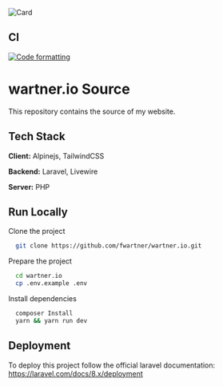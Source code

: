 ![Card](https://wartner.io/og/opengraph.png)

## CI
[![Code formatting](https://github.com/fwartner/wartner.io/actions/workflows/format.yml/badge.svg?branch=main)](https://github.com/fwartner/wartner.io/actions/workflows/format.yml)

# wartner.io Source
This repository contains the source of my website.

## Tech Stack
**Client:** Alpinejs, TailwindCSS

**Backend:** Laravel, Livewire

**Server:** PHP

## Run Locally
Clone the project
```bash
  git clone https://github.com/fwartner/wartner.io.git
```

Prepare the project
```bash
  cd wartner.io
  cp .env.example .env
```

Install dependencies
```bash
  composer Install
  yarn && yarn run dev
```

## Deployment
To deploy this project follow the official laravel documentation: https://laravel.com/docs/8.x/deployment
